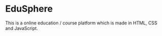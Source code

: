 # EduSphere
 This is a online education / course platform which is made in HTML, CSS and JavaScript.
